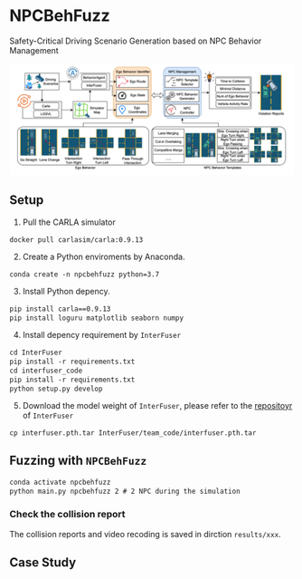 # NPCBehFuzz
Safety-Critical Driving Scenario Generation based on NPC Behavior Management

![overall](./assets/overall.png)


## Setup

1. Pull the CARLA simulator

```shell
docker pull carlasim/carla:0.9.13
```

2. Create a Python enviroments by Anaconda.
```shell
conda create -n npcbehfuzz python=3.7
```

3. Install Python depency.
```shell
pip install carla==0.9.13
pip install loguru matplotlib seaborn numpy
```

4. Install depency requirement by `InterFuser`
```shell
cd InterFuser
pip install -r requirements.txt
cd interfuser_code
pip install -r requirements.txt
python setup.py develop
```

5. Download the model weight of `InterFuser`, please refer to the [repositoyr](https://github.com/opendilab/InterFuser) of `InterFuser`
```shell
cp interfuser.pth.tar InterFuser/team_code/interfuser.pth.tar
```

## Fuzzing with `NPCBehFuzz`

```shell
conda activate npcbehfuzz
python main.py npcbehfuzz 2 # 2 NPC during the simulation
```

### Check the collision report
The collision reports and video recoding is saved in dirction `results/xxx`.

## Case Study
